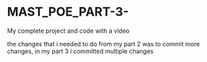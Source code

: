 # MAST_POE_PART-3-
My complete project and code with a video 

the changes that i needed to do from my part 2 was to commit more changes, in my part 3 i committed multiple changes 
